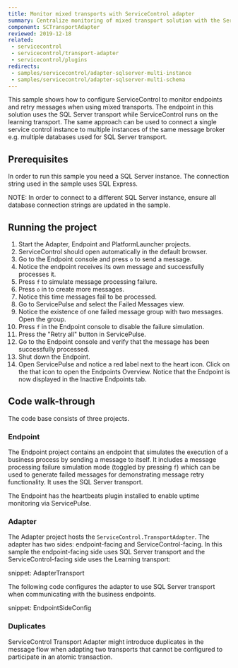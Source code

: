 ```yaml
---
title: Monitor mixed transports with ServiceControl adapter
summary: Centralize monitoring of mixed transport solution with the ServiceControl adapter
component: SCTransportAdapter
reviewed: 2019-12-18
related:
 - servicecontrol
 - servicecontrol/transport-adapter
 - servicecontrol/plugins
redirects:
 - samples/servicecontrol/adapter-sqlserver-multi-instance
 - samples/servicecontrol/adapter-sqlserver-multi-schema
---
```


This sample shows how to configure ServiceControl to monitor endpoints and retry messages when using mixed transports. The endpoint in this solution uses the SQL Server transport while ServiceControl runs on the learning transport. The same approach can be used to connect a single service control instance to multiple instances of the same message broker e.g. multiple databases used for SQL Server transport.


## Prerequisites

In order to run this sample you need a SQL Server instance. The connection string used in the sample uses SQL Express.
 
NOTE: In order to connect to a different SQL Server instance, ensure all database connection strings are updated in the sample.


## Running the project

 1. Start the Adapter, Endpoint and PlatformLauncher projects.
 1. ServiceControl should open automatically in the default browser.
 1. Go to the Endpoint console and press `o` to send a message.
 1. Notice the endpoint receives its own message and successfully processes it.
 1. Press `f` to simulate message processing failure.
 1. Press `o` in to create more messages.
 1. Notice this time messages fail to be processed.
 1. Go to ServicePulse and select the Failed Messages view.
 1. Notice the existence of one failed message group with two messages. Open the group.
 1. Press `f` in the Endpoint console to disable the failure simulation.
 1. Press the "Retry all" button in ServicePulse.
 1. Go to the Endpoint console and verify that the message has been successfully processed.
 1. Shut down the Endpoint.
 1. Open ServicePulse and notice a red label next to the heart icon. Click on the that icon to open the Endpoints Overview. Notice that the Endpoint is now displayed in the Inactive Endpoints tab.


## Code walk-through 

The code base consists of three projects.


### Endpoint

The Endpoint project contains an endpoint that simulates the execution of a business process by sending a message to itself. It includes a message processing failure simulation mode (toggled by pressing `f`) which can be used to generate failed messages for demonstrating message retry functionality. It uses the SQL Server transport.

The Endpoint has the heartbeats plugin installed to enable uptime monitoring via ServicePulse.


### Adapter

The Adapter project hosts the `ServiceControl.TransportAdapter`. The adapter has two sides: endpoint-facing and ServiceControl-facing. In this sample the endpoint-facing side uses SQL Server transport and the ServiceControl-facing side uses the Learning transport:

snippet: AdapterTransport

The following code configures the adapter to use SQL Server transport when communicating with the business endpoints.

snippet: EndpointSideConfig


### Duplicates

ServiceControl Transport Adapter might introduce duplicates in the message flow when adapting two transports that cannot be configured to participate in an atomic transaction.
